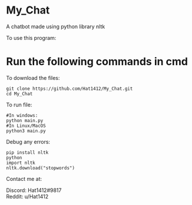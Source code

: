 # My_Chat
A chatbot made using python library nltk 

To use this program:

<strong> <h1> Run the following commands in cmd </h1> </strong>

To download the files:
  ```
  git clone https://github.com/Hat1412/My_Chat.git
  cd My_Chat
  ```
To run file:
  ```
  #In windows:
  python main.py
  #In Linux/MacOS
  python3 main.py
  ```
  
 Debug any errors:
  ```
  pip install nltk
  python
  import nltk
  nltk.download("stopwords")
  ```


Contact me at:

Discord: Hat1412#9817 </br>
Reddit: u/Hat1412
